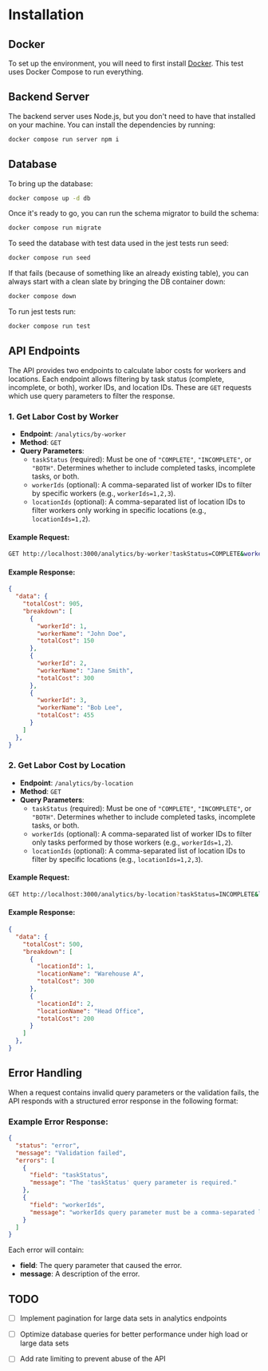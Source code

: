 # Installation

## Docker

To set up the environment, you will need to first install [Docker](https://docs.docker.com/engine/install/).
This test uses Docker Compose to run everything.

## Backend Server

The backend server uses Node.js, but you don't need to have that installed on your machine. You can install
the dependencies by running:

```bash
docker compose run server npm i
```

## Database

To bring up the database:

```bash
docker compose up -d db
```

Once it's ready to go, you can run the schema migrator to build the schema:

```bash
docker compose run migrate
```

To seed the database with test data used in the jest tests run seed:
```bash
docker compose run seed
```

If that fails (because of something like an already existing table), you can always start with a clean slate
by bringing the DB container down:

```bash
docker compose down
```

To run jest tests run:
```bash
docker compose run test
```

## API Endpoints

The API provides two endpoints to calculate labor costs for workers and locations. Each endpoint allows filtering by task status (complete, incomplete, or both), worker IDs, and location IDs. These are `GET` requests which use query parameters to filter the response.

### 1. **Get Labor Cost by Worker**

- **Endpoint**: `/analytics/by-worker`
- **Method**: `GET`
- **Query Parameters**:
  - `taskStatus` (required): Must be one of `"COMPLETE"`, `"INCOMPLETE"`, or `"BOTH"`. Determines whether to include completed tasks, incomplete tasks, or both.
  - `workerIds` (optional): A comma-separated list of worker IDs to filter by specific workers (e.g., `workerIds=1,2,3`).
  - `locationIds` (optional): A comma-separated list of location IDs to filter workers only working in specific locations (e.g., `locationIds=1,2`).

#### Example Request:

```bash
GET http://localhost:3000/analytics/by-worker?taskStatus=COMPLETE&workerIds=1,2,3&locationIds=3
```

#### Example Response:

```json
{
  "data": {
    "totalCost": 905,
    "breakdown": [
      {
        "workerId": 1,
        "workerName": "John Doe",
        "totalCost": 150
      },
      {
        "workerId": 2,
        "workerName": "Jane Smith",
        "totalCost": 300
      },
      {
        "workerId": 3,
        "workerName": "Bob Lee",
        "totalCost": 455
      }
    ]
  },
}
```
    
### 2. **Get Labor Cost by Location**

- **Endpoint**: `/analytics/by-location`
- **Method**: `GET`
- **Query Parameters**:
  - `taskStatus` (required): Must be one of `"COMPLETE"`, `"INCOMPLETE"`, or `"BOTH"`. Determines whether to include completed tasks, incomplete tasks, or both.
  - `workerIds` (optional): A comma-separated list of worker IDs to filter only tasks performed by those workers (e.g., `workerIds=1,2`).
  - `locationIds` (optional): A comma-separated list of location IDs to filter by specific locations (e.g., `locationIds=1,2,3`).

#### Example Request:

```bash
GET http://localhost:3000/analytics/by-location?taskStatus=INCOMPLETE&locationIds=1,2
```

#### Example Response:

```json
{
  "data": {
    "totalCost": 500,
    "breakdown": [
      {
        "locationId": 1,
        "locationName": "Warehouse A",
        "totalCost": 300
      },
      {
        "locationId": 2,
        "locationName": "Head Office",
        "totalCost": 200
      }
    ]
  },
}
```


## Error Handling

When a request contains invalid query parameters or the validation fails, the API responds with a structured error response in the following format:

### Example Error Response:

```json
{
  "status": "error",
  "message": "Validation failed",
  "errors": [
    {
      "field": "taskStatus",
      "message": "The 'taskStatus' query parameter is required."
    },
    {
      "field": "workerIds",
      "message": "workerIds query parameter must be a comma-separated list of non-negative integers"
    }
  ]
}
```

Each error will contain:
- **field**: The query parameter that caused the error.
- **message**: A description of the error.


## TODO
- [ ] Implement pagination for large data sets in analytics endpoints
- [ ] Optimize database queries for better performance under high load or large data sets
- [ ] Add rate limiting to prevent abuse of the API


